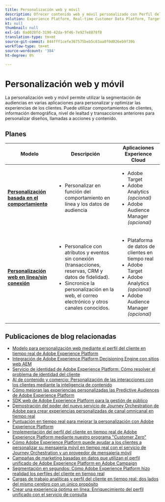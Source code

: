 ```yaml
---
title: Personalización web y móvil
description: Ofrecer contenido web y móvil personalizado con Perfil del cliente en tiempo real.
solution: Experience Platform, Real-time Customer Data Platform, Target, Audience Manager, Analytics, Experience Cloud Services
kt: null
thumbnail: null
exl-id: 8ad028fd-3190-42da-9f46-7e927e8878f8
translation-type: tm+mt
source-git-commit: 844fff1cefe367575beb5c03aa0f0d026eb9f39b
workflow-type: tm+mt
source-wordcount: '384'
ht-degree: 0%

---
```


# Personalización web y móvil


La personalización web y móvil permite utilizar la segmentación de audiencias en varias aplicaciones para personalizar y optimizar las experiencias de los clientes. Puede utilizar comportamientos de clientes, información demográfica, nivel de lealtad y transacciones anteriores para personalizar diseños, llamadas a acciones y contenido.

## Planes

| Modelo | Descripción | Aplicaciones Experience Cloud |
|---|---|---|
| **[Personalización basada en el comportamiento](behavioral.md)** | <ul><li>Personalizar en función del comportamiento en línea y los datos de audiencia</li></ul> | <ul><li>Adobe Target</li><li>Adobe Analytics *(opcional)*</li><li>Adobe Audience Manager *(opcional)*</li></ul> |
| **[Personalización web en línea/sin conexión](online-offline.md)** | <ul><li>Personalice con atributos y eventos sin conexión (transacciones, reservas, CRM y datos de fidelidad).</li><li>Sincronice la personalización en la web, el correo electrónico y otros canales conocidos.</li></ul> | <ul><li>Plataforma de datos de clientes en tiempo real</li><li>Adobe Target</li><li>Adobe Analytics *(opcional)*</li><li>Adobe Audience Manager *(opcional)*</li></ul> |

## Publicaciones de blog relacionadas

* [Modelo para personalización web mediante el perfil del cliente en tiempo real de Adobe Experience Platform](https://medium.com/adobetech/blueprint-for-web-personalization-using-adobe-experience-platform-real-time-customer-profile-fef2ce7a4b2f)
* [Integración de Adobe Experience Platform Decisioning Engine con sitios web AEM](https://jaeness.medium.com/integrating-adobe-experience-platform-decisioning-engine-with-aem-websites-9c222acd12e2)
* [Servicio de identidad de Adobe Experience Platform: Cómo resolver el problema de identidad del cliente](https://medium.com/adobetech/adobe-experience-platforms-identity-service-how-to-solve-the-customer-identity-conundrum-f95e22d16ea9)
* [AI de contenido y comercio: Personalización de las interacciones con los clientes mediante la inteligencia de contenido](https://medium.com/adobetech/content-and-commerce-ai-personalizing-your-interactions-with-customers-through-content-intelligence-dc182601deab)
* [Cómo mejoran las experiencias personalizadas las Predictive Audiences de Adobe Experience Platform](https://medium.com/adobetech/how-adobe-experience-platform-predictive-audiences-improves-personalized-experiences-1f75a60cb7a3)
* [SDK web de Adobe Experience Platform para la gestión de público](https://medium.com/adobetech/adobe-experience-platform-web-sdk-for-audience-management-751fa6d063bc)
* [Demostración del poder del nuevo servicio de Journey Orchestration de Adobe para crear experiencias personalizadas de canal omnicanal en tiempo real](https://medium.com/adobetech/demonstrating-the-power-of-adobes-new-journey-orchestration-service-to-build-personalized-aa60d88cd34)
* [Puntuación en tiempo real para mejorar la personalización con Adobe Experience Platform](https://medium.com/adobetech/real-time-scoring-to-improve-personalization-with-adobe-experience-platform-78d3a47406f7)
* [Implementación del perfil del cliente en tiempo real de Adobe Experience Platform mediante nuestro programa &quot;Customer Zero&quot;](https://medium.com/adobetech/implementing-adobe-experience-platform-real-time-customer-profile-through-our-customer-zero-32e7cd952896)
* [Cómo Adobe Experience Platform puede ayudar a los clientes a personalizar su mensajería móvil en tiempo real con el servicio de Journey Orchestration y un proveedor de mensajería móvil](https://medium.com/adobetech/how-adobe-experience-platform-helped-a-client-personalize-their-mobile-messaging-in-real-time-with-7d634aefa098)
* [Campañas de marketing basadas en datos que utilizan el perfil unificado de Adobe Experience Platform en Adobe Campaign](https://medium.com/adobetech/data-driven-marketing-campaigns-using-adobe-experience-platforms-unified-profile-in-adobe-campaign-9d9a97e183c4)
* [Segmentación en segundos: Cómo Adobe Experience Platform hizo realidad los perfiles del cliente en tiempo real](https://medium.com/adobetech/segmentation-in-seconds-how-adobe-experience-platform-made-real-time-customer-profiles-a-reality-a7a8552b0847)
* [Cargas de trabajo analíticas y perfil del cliente en tiempo real: dos lados del mismo cerebro con un único propósito](https://medium.com/adobetech/analytical-workloads-and-real-time-customer-profile-two-sides-of-the-same-brain-with-a-cdfac85ce8c1)
* [Crear una experiencia óptima en línea: Enriquecimiento del perfil unificado con el servicio de consulta](https://medium.com/adobetech/build-an-optimal-online-experience-enrich-unified-profile-with-query-service-8027c196ab33)
